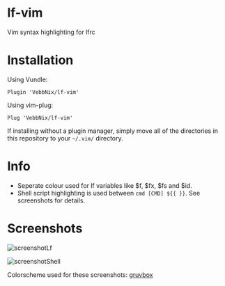 # lf-vim
Vim syntax highlighting for lfrc

# Installation
Using Vundle:
```
Plugin 'VebbNix/lf-vim'
```
Using vim-plug:
```
Plug 'VebbNix/lf-vim'
```
If installing without a plugin manager, simply move all of the directories in this repository to your `~/.vim/` directory.

# Info
+ Seperate colour used for lf variables like $f, $fx, $fs and $id.
+ Shell script highlighting is used between `cmd [CMD] ${{ }}`.
See screenshots for details.

# Screenshots
![screenshotLf](https://i.imgur.com/jdQU7nB.png)

![screenshotShell](https://i.imgur.com/ReZoGj9.png)

Colorscheme used for these screenshots: [gruvbox](https://github.com/sjl/badwolf "badwolf on github")
